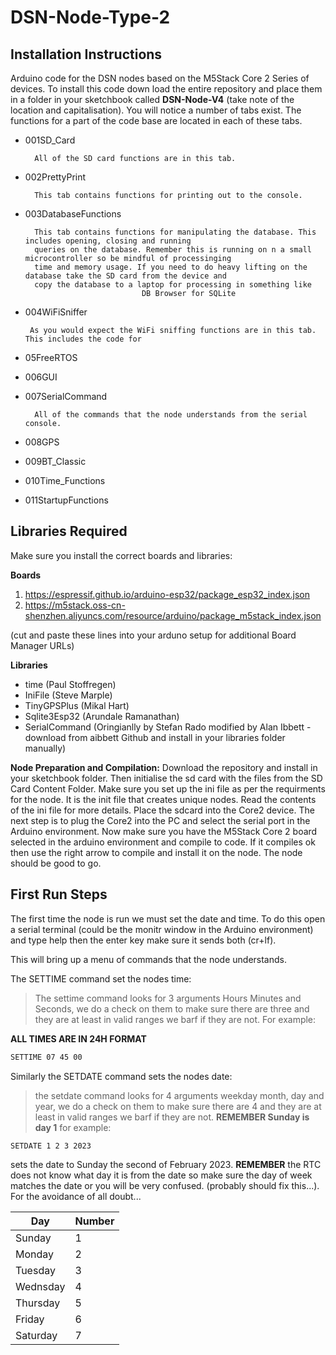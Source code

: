 # DSN-Node-Type-2
## Installation Instructions
Arduino code for the DSN nodes based on the M5Stack Core 2 Series of devices. 
To install this code down load the entire repository and place them in a folder in your sketchbook called **DSN-Node-V4** (take note of the location and capitalisation). You will notice a number of tabs exist. The functions for a part of the code base are located in each of these tabs.

*  001SD_Card
  
         All of the SD card functions are in this tab.
 
*  002PrettyPrint

         This tab contains functions for printing out to the console.
           
*  003DatabaseFunctions

         This tab contains functions for manipulating the database. This includes opening, closing and running
         queries on the database. Remember this is running on n a small microcontroller so be mindful of processinging
         time and memory usage. If you need to do heavy lifting on the database take the SD card from the device and
         copy the database to a laptop for processing in something like
                                 DB Browser for SQLite
    
*  004WiFiSniffer

        As you would expect the WiFi sniffing functions are in this tab. This includes the code for 
*  05FreeRTOS
*  006GUI
*  007SerialCommand

         All of the commands that the node understands from the serial console.
   
*  008GPS
*  009BT_Classic
*  010Time_Functions
*  011StartupFunctions

## Libraries Required
Make sure you install the correct boards and libraries:

**Boards**

1. https://espressif.github.io/arduino-esp32/package_esp32_index.json
2. https://m5stack.oss-cn-shenzhen.aliyuncs.com/resource/arduino/package_m5stack_index.json

(cut and paste these lines into your arduno setup for additional Board Manager URLs)

**Libraries**
* time (Paul Stoffregen)
* IniFile (Steve Marple)
* TinyGPSPlus (Mikal Hart)
* Sqlite3Esp32 (Arundale Ramanathan)
* SerialCommand (Oringianlly by Stefan Rado modified by Alan Ibbett - download from aibbett Github and install in your libraries folder manually)

**Node Preparation and Compilation:**
Download the repository and install in your sketchbook folder. Then initialise the sd card with the files from the SD Card Content Folder. Make sure you set up the ini file as per the requirments for the node. It is the init file that creates unique nodes. Read the contents of the ini file for more details. Place the sdcard into the Core2 device.
The next step is to plug the Core2 into the PC and select the serial port in the Arduino environment. Now make sure you have the M5Stack Core 2 board selected in the arduino environment and compile to code. If it compiles ok then use the right arrow to compile and install it on the node. The node should be good to go.

## First Run Steps
The first time the node is run we must set the date and time. To do this open a serial terminal (could be the monitr window in the Arduino environment) and type
help then the enter key make sure it sends both (cr+lf).

This will bring up a menu of commands that the node understands.

The SETTIME command set the nodes time:
   >The settime command looks for 3 arguments Hours Minutes and Seconds, we do a check on them to make sure there are three and they are at least in valid ranges we barf if they are not. For example:

**ALL TIMES ARE IN 24H FORMAT**

~~~sh
SETTIME 07 45 00
~~~

Similarly the SETDATE command sets the nodes date:

>the setdate command looks for 4 arguments weekday month, day and year, we do a check on them to make sure there are 4 and they are at least in valid ranges we barf if they are not. **REMEMBER Sunday is day 1** for example:

~~~sh
SETDATE 1 2 3 2023
~~~ 

sets the date to Sunday the second of February 2023. **REMEMBER** the RTC does not know what day it is from the date so make sure the day of week matches the date or you will be very confused. (probably should fix this...). For the avoidance of all doubt...

| Day | Number |
|---|---|
| Sunday |  1|
| Monday |  2|
| Tuesday |  3 |
| Wednsday | 4 |
| Thursday | 5 |
| Friday | 6 |
| Saturday | 7 |


